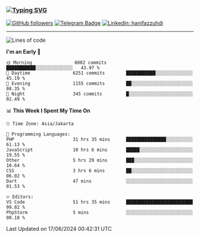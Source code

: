 ### [![Typing SVG](https://readme-typing-svg.herokuapp.com?font=lato&size=22&lines=Hi+There+👋)](https://git.io/typing-svg) 

[![GitHub followers](https://img.shields.io/github/followers/hanifazzuhdi?label=Follow&style=social)](https://github.com/hanifazzuhdi/?tab=follow) 
[![Telegram Badge](https://img.shields.io/badge/-hanif0198-blue?style=social&logo=telegram&link=https://www.t.me/hanif0198/)](https://www.t.me/hanif0198/) 
[![Linkedin: hanifazzuhdi](https://img.shields.io/badge/-hanifazzuhdi-blue?style=flat-square&logo=Linkedin&logoColor=white&link=https://www.linkedin.com/in/hanif-az-zuhdi-69688019b/)](https://www.linkedin.com/in/hanif-az-zuhdi-69688019b/) 

<hr/>

<!--START_SECTION:waka-->
![Lines of code](https://img.shields.io/badge/From%20Hello%20World%20I%27ve%20Written-56.8%20million%20lines%20of%20code-blue)

**I'm an Early 🐤** 

```text
🌞 Morning                6082 commits        ███████████░░░░░░░░░░░░░░   43.97 % 
🌆 Daytime                6251 commits        ███████████░░░░░░░░░░░░░░   45.19 % 
🌃 Evening                1155 commits        ██░░░░░░░░░░░░░░░░░░░░░░░   08.35 % 
🌙 Night                  345 commits         █░░░░░░░░░░░░░░░░░░░░░░░░   02.49 % 
```


📊 **This Week I Spent My Time On** 

```text
🕑︎ Time Zone: Asia/Jakarta

💬 Programming Languages: 
PHP                      31 hrs 35 mins      ███████████████░░░░░░░░░░   61.13 % 
JavaScript               10 hrs 6 mins       █████░░░░░░░░░░░░░░░░░░░░   19.55 % 
Other                    5 hrs 29 mins       ███░░░░░░░░░░░░░░░░░░░░░░   10.64 % 
CSS                      3 hrs 6 mins        ██░░░░░░░░░░░░░░░░░░░░░░░   06.02 % 
Dart                     47 mins             ░░░░░░░░░░░░░░░░░░░░░░░░░   01.53 % 

🔥 Editors: 
VS Code                  51 hrs 35 mins      █████████████████████████   99.82 % 
PhpStorm                 5 mins              ░░░░░░░░░░░░░░░░░░░░░░░░░   00.18 % 
```


 Last Updated on 17/06/2024 00:42:31 UTC
<!--END_SECTION:waka-->

